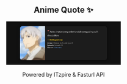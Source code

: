 <h2 align="center">Anime Quote ✨</h2>
<p align="center">
  <img src="quotes-img/2025-04-28_17-00-09.png" alt="Kraft Lawrence" width="300"/>
</p>

<p align="center">Powered by ITzpire & Fasturl API</p>
